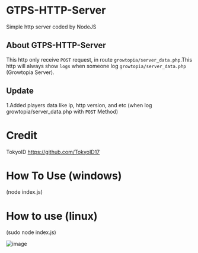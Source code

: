 # GTPS-HTTP-Server
Simple http server coded by NodeJS

## About GTPS-HTTP-Server
This http only receive ``POST`` request, in route ``growtopia/server_data.php``.This http will always show ``logs`` when someone log ``growtopia/server_data.php`` (Growtopia Server).
## Update
1.Added players data like ip, http version, and etc (when log growtopia/server_data.php with ``POST`` Method)

# Credit
TokyoID https://github.com/TokyoID17

# How To Use (windows)
(node index.js)

# How to use (linux)
(sudo node index.js)

![image](https://camo.githubusercontent.com/e0e4984e0d2d74f6332277a2309cbb4e3d619e50/68747470733a2f2f63646e2e646973636f72646170702e636f6d2f6174746163686d656e74732f3734323638393633363330343032373636382f3736343431373834363836303035343533382f756e6b6e6f776e2e706e67)


